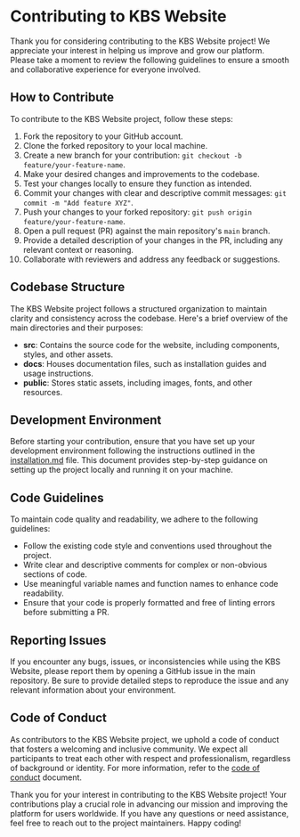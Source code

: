 # Contributing to KBS Website

Thank you for considering contributing to the KBS Website project! We appreciate your interest in helping us improve and grow our platform. Please take a moment to review the following guidelines to ensure a smooth and collaborative experience for everyone involved.

## How to Contribute

To contribute to the KBS Website project, follow these steps:

1. Fork the repository to your GitHub account.
2. Clone the forked repository to your local machine.
3. Create a new branch for your contribution: `git checkout -b feature/your-feature-name`.
4. Make your desired changes and improvements to the codebase.
5. Test your changes locally to ensure they function as intended.
6. Commit your changes with clear and descriptive commit messages: `git commit -m "Add feature XYZ"`.
7. Push your changes to your forked repository: `git push origin feature/your-feature-name`.
8. Open a pull request (PR) against the main repository's `main` branch.
9. Provide a detailed description of your changes in the PR, including any relevant context or reasoning.
10. Collaborate with reviewers and address any feedback or suggestions.

## Codebase Structure

The KBS Website project follows a structured organization to maintain clarity and consistency across the codebase. Here's a brief overview of the main directories and their purposes:

- **src**: Contains the source code for the website, including components, styles, and other assets.
- **docs**: Houses documentation files, such as installation guides and usage instructions.
- **public**: Stores static assets, including images, fonts, and other resources.

## Development Environment

Before starting your contribution, ensure that you have set up your development environment following the instructions outlined in the [installation.md](https://github.com/Swarnendu0123/kbs-website/blob/main/docs/installation.md) file. This document provides step-by-step guidance on setting up the project locally and running it on your machine.

## Code Guidelines

To maintain code quality and readability, we adhere to the following guidelines:

- Follow the existing code style and conventions used throughout the project.
- Write clear and descriptive comments for complex or non-obvious sections of code.
- Use meaningful variable names and function names to enhance code readability.
- Ensure that your code is properly formatted and free of linting errors before submitting a PR.

## Reporting Issues

If you encounter any bugs, issues, or inconsistencies while using the KBS Website, please report them by opening a GitHub issue in the main repository. Be sure to provide detailed steps to reproduce the issue and any relevant information about your environment.

## Code of Conduct

As contributors to the KBS Website project, we uphold a code of conduct that fosters a welcoming and inclusive community. We expect all participants to treat each other with respect and professionalism, regardless of background or identity. For more information, refer to the [code of conduct](CODE_OF_CONDUCT.md) document.

Thank you for your interest in contributing to the KBS Website project! Your contributions play a crucial role in advancing our mission and improving the platform for users worldwide. If you have any questions or need assistance, feel free to reach out to the project maintainers. Happy coding!